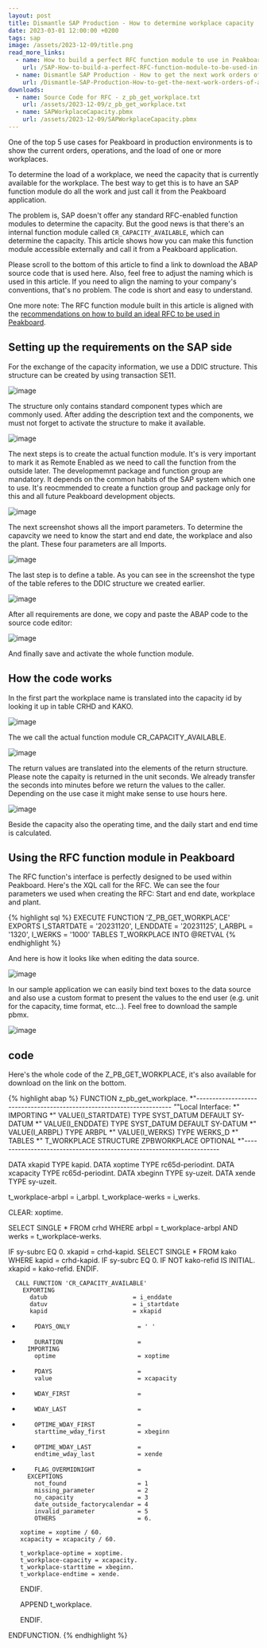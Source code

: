 ```yaml
---
layout: post
title: Dismantle SAP Production - How to determine workplace capacity
date: 2023-03-01 12:00:00 +0200
tags: sap
image: /assets/2023-12-09/title.png
read_more_links:
  - name: How to build a perfect RFC function module to use in Peakboard
    url: /SAP-How-to-build-a-perfect-RFC-function-module-to-be-used-in-Peakboard.html
  - name: Dismantle SAP Production - How to get the next work orders of a workplace by using COOIS transaction
    url: /Dismantle-SAP-Production-How-to-get-the-next-work-orders-of-a-workplace-by-using-COOIS-transaction-in-Peakboard.html
downloads:
  - name: Source Code for RFC - z_pb_get_workplace.txt
    url: /assets/2023-12-09/z_pb_get_workplace.txt
  - name: SAPWorkplaceCapacity.pbmx
    url: /assets/2023-12-09/SAPWorkplaceCapacity.pbmx
---
```


One of the top 5 use cases for Peakboard in production environments is to show the current orders, operations, and the load of one or more workplaces.

To determine the load of a workplace, we need the capacity that is currently available for the workplace. The best way to get this is to have an SAP function module do all the work and just call it from the Peakboard application.

The problem is, SAP doesn't offer any standard RFC-enabled function modules to determine the capacity. But the good news is that there's an internal function module called `CR_CAPACITY_AVAILABLE`, which can determine the capacity. This article shows how you can make this function module accessible externally and call it from a Peakboard application.

Please scroll to the bottom of this article to find a link to download the ABAP source code that is used here. Also, feel free to adjust the naming which is used in this article. If you need to align the naming to your company's conventions, that's no problem. The code is short and easy to understand.

One more note: The RFC function module built in this article is aligned with the [recommendations on how to build an ideal RFC to be used in Peakboard](/SAP-How-to-build-a-perfect-RFC-function-module-to-be-used-in-Peakboard.html).


## Setting up the requirements on the SAP side

For the exchange of the capacity information, we use a DDIC structure. This structure can be created by using transaction SE11.

![image](/assets/2023-12-09/010.png)

The structure only contains standard component types which are commonly used. After adding the description text and the components, we must not forget to activate the structure to make it available.

![image](/assets/2023-12-09/020.png)

The next steps is to create the actual function module. It's is very important to mark it as Remote Enabled as we need to call the function from the outside later. The developmemnt package  and function group are mandatory. It depends on the common habits of the SAP system which one to use. It's reocmmended to create a function group and package only for this and all future Peakboard development objects.

![image](/assets/2023-12-09/030.png)

The next screenshot shows all the import parameters. To determine the capavcity we need to know the start and end date, the workplace and also the plant. These four parameters are all Imports.

![image](/assets/2023-12-09/040.png)

The last step is to define a table. As you can see in the screenshot the type of the table referes to the DDIC structure we created earlier.

![image](/assets/2023-12-09/050.png)

After all requirements are done, we copy and paste the ABAP code to the source code editor:

![image](/assets/2023-12-09/060.png)

And finally save and activate the whole function module.

## How the code works

In the first part the workplace name is translated into the capacity id by looking it up in table CRHD and KAKO.

![image](/assets/2023-12-09/070.png)

The we call the actual function module CR_CAPACITY_AVAILABLE.

![image](/assets/2023-12-09/080.png)

The return values are translated into the elements of the return structure. Please note the capaity is returned in the unit seconds. We already transfer the seconds into minutes before we return the values to the caller. Depending on the use case it might make sense to use hours here.

![image](/assets/2023-12-09/090.png)

Beside the capacity also the operating time, and the daily start and end time is calculated.

## Using the RFC function module in Peakboard

The RFC function's interface is perfectly designed to be used within Peakboard. Here's the XQL call for the RFC. We can see the four parameters we used when creating the RFC: Start and end date, workplace and plant.

{% highlight sql %}
EXECUTE FUNCTION 'Z_PB_GET_WORKPLACE'
   EXPORTS
      I_STARTDATE = '20231120',
      I_ENDDATE   = '20231125',
      I_ARBPL     = '1320',
      I_WERKS     = '1000'
   TABLES
      T_WORKPLACE INTO @RETVAL
{% endhighlight %}

And here is how it looks like when editing the data source.

![image](/assets/2023-12-09/100.png)

In our sample application we can easily bind text boxes to the data source and also use a custom format to present the values to the end user (e.g. unit for the capacity, time format, etc...). Feel free to download the sample pbmx.

![image](/assets/2023-12-09/110.png)

## code

Here's the whole code of the Z_PB_GET_WORKPLACE, it's also available for download on the link on the bottom.

{% highlight abap %}
FUNCTION z_pb_get_workplace.
*"----------------------------------------------------------------------
*"*"Local Interface:
*"  IMPORTING
*"     VALUE(I_STARTDATE) TYPE  SYST_DATUM DEFAULT SY-DATUM
*"     VALUE(I_ENDDATE) TYPE  SYST_DATUM DEFAULT SY-DATUM
*"     VALUE(I_ARBPL) TYPE  ARBPL
*"     VALUE(I_WERKS) TYPE  WERKS_D
*"  TABLES
*"      T_WORKPLACE STRUCTURE  ZPBWORKPLACE OPTIONAL
*"----------------------------------------------------------------------

  DATA xkapid TYPE kapid.
  DATA xoptime TYPE rc65d-periodint.
  DATA xcapacity TYPE rc65d-periodint.
  DATA xbeginn TYPE sy-uzeit.
  DATA xende TYPE sy-uzeit.

  t_workplace-arbpl = i_arbpl.
  t_workplace-werks = i_werks.

  CLEAR: xoptime.

  SELECT SINGLE * FROM crhd WHERE arbpl = t_workplace-arbpl AND werks = t_workplace-werks.

  IF sy-subrc EQ 0.
    xkapid = crhd-kapid.
    SELECT SINGLE * FROM kako WHERE kapid = crhd-kapid.
    IF sy-subrc EQ 0.
      IF NOT kako-refid IS INITIAL.
        xkapid = kako-refid.
      ENDIF.

      CALL FUNCTION 'CR_CAPACITY_AVAILABLE'
        EXPORTING
          datub                        = i_enddate
          datuv                        = i_startdate
          kapid                        = xkapid
*         PDAYS_ONLY                   = ' '
*         DURATION                     =
        IMPORTING
          optime                       = xoptime
*         PDAYS                        =
          value                        = xcapacity
*         WDAY_FIRST                   =
*         WDAY_LAST                    =
*         OPTIME_WDAY_FIRST            =
          starttime_wday_first         = xbeginn
*         OPTIME_WDAY_LAST             =
          endtime_wday_last            = xende
*         FLAG_OVERMIDNIGHT            =
        EXCEPTIONS
          not_found                    = 1
          missing_parameter            = 2
          no_capacity                  = 3
          date_outside_factorycalendar = 4
          invalid_parameter            = 5
          OTHERS                       = 6.

      xoptime = xoptime / 60.
      xcapacity = xcapacity / 60.

      t_workplace-optime = xoptime.
      t_workplace-capacity = xcapacity.
      t_workplace-starttime = xbeginn.
      t_workplace-endtime = xende.


    ENDIF.

    APPEND t_workplace.

  ENDIF.

ENDFUNCTION.
{% endhighlight %}